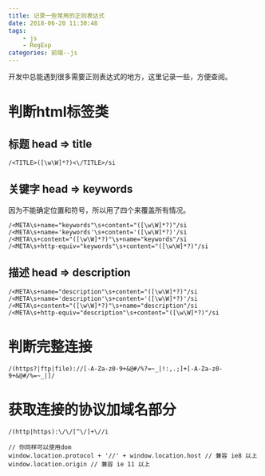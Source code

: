 ```yaml
---
title: 记录一些常用的正则表达式
date: 2018-06-20 11:30:48
tags: 
    - js
    - RegExp
categories: 前端--js
---
```


开发中总能遇到很多需要正则表达式的地方，这里记录一些，方便查阅。

<!-- more -->

# 判断html标签类

## 标题 head => title

```
/<TITLE>([\w\W]*?)<\/TITLE>/si
```

## 关键字 head => keywords

因为不能确定位置和符号，所以用了四个来覆盖所有情况。

```
/<META\s+name="keywords"\s+content="([\w\W]*?)"/si
/<META\s+name='keywords'\s+content='([\w\W]*?)'/si
/<META\s+content="([\w\W]*?)"\s+name="keywords"/si
/<META\s+http-equiv="keywords"\s+content="([\w\W]*?)"/si
```

## 描述 head => description

```
/<META\s+name="description"\s+content="([\w\W]*?)"/si
/<META\s+name='description'\s+content='([\w\W]*?)'/si
/<META\s+content="([\w\W]*?)"\s+name="description"/si
/<META\s+http-equiv="description"\s+content="([\w\W]*?)"/si
```

# 判断完整连接

```
/(https?|ftp|file)://[-A-Za-z0-9+&@#/%?=~_|!:,.;]+[-A-Za-z0-9+&@#/%=~_|]/
```

# 获取连接的协议加域名部分

```
/(http|https):\/\/[^\/]+\//i

// 你同样可以使用dom
window.location.protocol + '//' + window.location.host // 兼容 ie8 以上
window.location.origin // 兼容 ie 11 以上
```